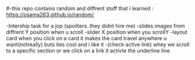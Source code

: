 #-this repo contains random and diffrent stuff that i learned : https://osama263.github.io/random/

-Intership task for a jop (spoilters..they didnt hire me)
-slides images from diffrent Y position when u scroll
-slider X position when you scrollY
-layout card when you click on a card it makes the card travel anywhere u want(notreally) buts ites cool and i like it
-(check active link) whey we scroll to a specific section or we click on a link it activte the underline line